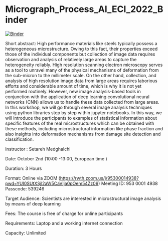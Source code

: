 # Micrograph_Process_AI_ECI_2022_Binder

[![Binder](https://mybinder.org/badge_logo.svg)](https://mybinder.org/v2/gh/SetarehMed/Micrograph_Process_AI_ECI_2022_Binder/main)


Short abstract: 
High performance materials like steels typically possess a heterogeneous microstructure. Owing to this fact, their properties exceed those of the individual components but collection of image data requires observation and analysis of relatively large areas to capture the heterogeneity reliably. High resolution scanning electron microscopy serves as a tool to unravel many of the physical mechanisms of deformation from the sub-micron to the millimeter scale. On the other hand, collection, and analysis of high resolution image data from large areas requires laborious efforts and considerable amount of time, which is why it is not yet performed routinely. However, new image analysis-based tools in conjunction with the application of deep learning convolutional neural networks (CNN) allows us to handle these data collected from large areas.
In this workshop, we will go through several image analysis techniques using python libraries step by step within jupyter notebooks. In this way, we will introduce the participants to examples of statistical information about specific features of the real microstructures which can be obtained with these methods, including microstructural information like phase fraction and also insights into deformation mechanisms from damage site detection and classification.

Instructor : Setareh Medghalchi 

Date: October 2nd (10:00 -13:00, European time )

Duration: 3 Hours

Format: Online via ZOOM (https://rwth.zoom.us/j/95300014938?pwd=YUI0SUtXSjl2aW5CaVlja0pOem54Zz09)
Meeting ID: 953 0001 4938 
Passcode: 539246 

Target Audience: Scientists are interested in microstructural image analysis by means of deep learning 

Fees: The course is free of charge for online participants 

Requirements: Laptop and a working internet connection

Capacity: Unlimited
